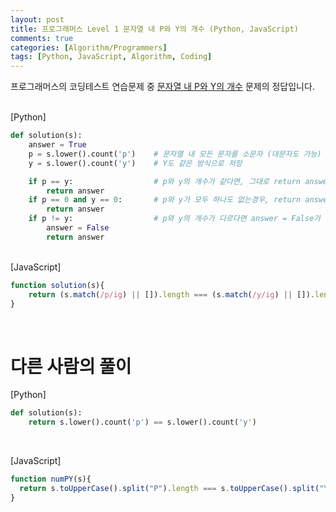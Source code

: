 ```yaml
---
layout: post
title: 프로그래머스 Level 1 문자열 내 P와 Y의 개수 (Python, JavaScript)
comments: true
categories: [Algorithm/Programmers]
tags: [Python, JavaScript, Algorithm, Coding]
---
```



프로그래머스의 코딩테스트 연습문제 중 [문자열 내 P와 Y의 개수](https://programmers.co.kr/learn/courses/30/lessons/12916) 문제의 정답입니다.
<br>
<br>



[Python]
<br>

```python
def solution(s):
    answer = True              
    p = s.lower().count('p')    # 문자열 내 모든 문자를 소문자 (대문자도 가능) 로 변환한 후, count function으로 'p'의 개수 계산 후 값 저장  
    y = s.lower().count('y')    # Y도 같은 방식으로 저장

    if p == y:                  # p와 y의 개수가 같다면, 그대로 return answer
        return answer
    if p == 0 and y == 0:       # p와 y가 모두 하나도 없는경우, return answer
        return answer
    if p != y:                  # p와 y의 개수가 다르다면 answer = False가 되고 return answer.
        answer = False
        return answer
```
<br>
[JavaScript]
<br>

```JavaScript
function solution(s){
    return (s.match(/p/ig) || []).length === (s.match(/y/ig) || []).length
}
```
<br>

# 다른 사람의 풀이

[Python]

```Python
def solution(s):
    return s.lower().count('p') == s.lower().count('y')
```

<br>

[JavaScript]

```JavaScript
function numPY(s){
  return s.toUpperCase().split("P").length === s.toUpperCase().split("Y").length;
}
```

<br>
